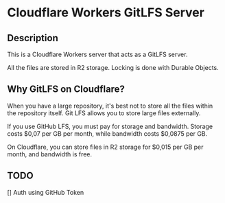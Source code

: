 # Cloudflare Workers GitLFS Server

## Description

This is a Cloudflare Workers server that acts as a GitLFS server.

All the files are stored in R2 storage.
Locking is done with Durable Objects.

## Why GitLFS on Cloudflare?

When you have a large repository, it's best not to store all the files within the repository itself. Git LFS allows you to store large files externally.

If you use GitHub LFS, you must pay for storage and bandwidth. Storage costs $0,07 per GB per month, while bandwidth costs $0,0875 per GB.

On Cloudflare, you can store files in R2 storage for $0,015 per GB per month, and bandwidth is free.

## TODO

[] Auth using GitHub Token
